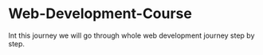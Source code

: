 # Web-Development-Course
Int this journey we will go through whole web development journey step by step.
